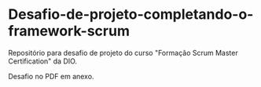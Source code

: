 # Desafio-de-projeto-completando-o-framework-scrum
Repositório para desafio de projeto do curso "Formação Scrum Master Certification" da DIO.

Desafio no PDF em anexo.

